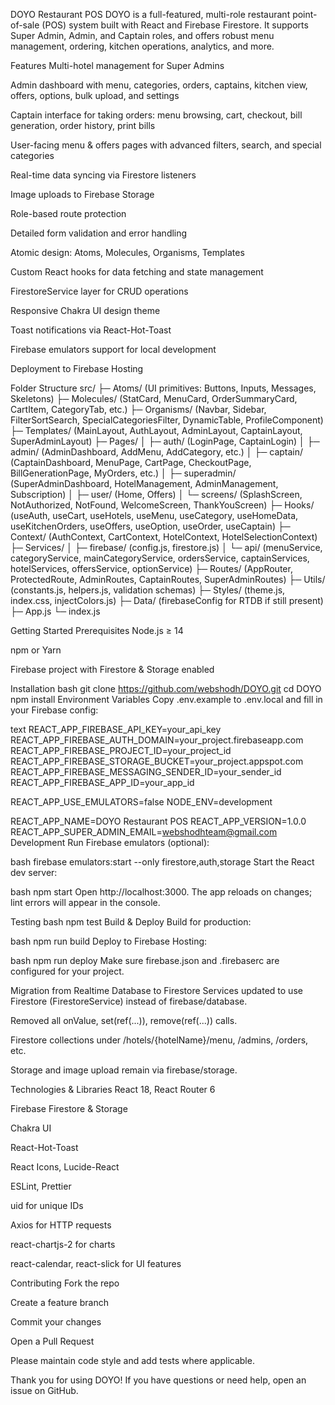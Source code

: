 DOYO Restaurant POS
DOYO is a full-featured, multi-role restaurant point-of-sale (POS) system built with React and Firebase Firestore. It supports Super Admin, Admin, and Captain roles, and offers robust menu management, ordering, kitchen operations, analytics, and more.

Features
Multi-hotel management for Super Admins

Admin dashboard with menu, categories, orders, captains, kitchen view, offers, options, bulk upload, and settings

Captain interface for taking orders: menu browsing, cart, checkout, bill generation, order history, print bills

User-facing menu & offers pages with advanced filters, search, and special categories

Real-time data syncing via Firestore listeners

Image uploads to Firebase Storage

Role-based route protection

Detailed form validation and error handling

Atomic design: Atoms, Molecules, Organisms, Templates

Custom React hooks for data fetching and state management

FirestoreService layer for CRUD operations

Responsive Chakra UI design theme

Toast notifications via React-Hot-Toast

Firebase emulators support for local development

Deployment to Firebase Hosting

Folder Structure
src/
├─ Atoms/ (UI primitives: Buttons, Inputs, Messages, Skeletons)
├─ Molecules/ (StatCard, MenuCard, OrderSummaryCard, CartItem, CategoryTab, etc.)
├─ Organisms/ (Navbar, Sidebar, FilterSortSearch, SpecialCategoriesFilter, DynamicTable, ProfileComponent)
├─ Templates/ (MainLayout, AuthLayout, AdminLayout, CaptainLayout, SuperAdminLayout)
├─ Pages/
│ ├─ auth/ (LoginPage, CaptainLogin)
│ ├─ admin/ (AdminDashboard, AddMenu, AddCategory, etc.)
│ ├─ captain/ (CaptainDashboard, MenuPage, CartPage, CheckoutPage, BillGenerationPage, MyOrders, etc.)
│ ├─ superadmin/ (SuperAdminDashboard, HotelManagement, AdminManagement, Subscription)
│ ├─ user/ (Home, Offers)
│ └─ screens/ (SplashScreen, NotAuthorized, NotFound, WelcomeScreen, ThankYouScreen)
├─ Hooks/ (useAuth, useCart, useHotels, useMenu, useCategory, useHomeData, useKitchenOrders, useOffers, useOption, useOrder, useCaptain)
├─ Context/ (AuthContext, CartContext, HotelContext, HotelSelectionContext)
├─ Services/
│ ├─ firebase/ (config.js, firestore.js)
│ └─ api/ (menuService, categoryService, mainCategoryService, ordersService, captainServices, hotelServices, offersService, optionService)
├─ Routes/ (AppRouter, ProtectedRoute, AdminRoutes, CaptainRoutes, SuperAdminRoutes)
├─ Utils/ (constants.js, helpers.js, validation schemas)
├─ Styles/ (theme.js, index.css, injectColors.js)
├─ Data/ (firebaseConfig for RTDB if still present)
├─ App.js
└─ index.js

Getting Started
Prerequisites
Node.js ≥ 14

npm or Yarn

Firebase project with Firestore & Storage enabled

Installation
bash
git clone https://github.com/webshodh/DOYO.git
cd DOYO
npm install
Environment Variables
Copy .env.example to .env.local and fill in your Firebase config:

text
REACT_APP_FIREBASE_API_KEY=your_api_key
REACT_APP_FIREBASE_AUTH_DOMAIN=your_project.firebaseapp.com
REACT_APP_FIREBASE_PROJECT_ID=your_project_id
REACT_APP_FIREBASE_STORAGE_BUCKET=your_project.appspot.com
REACT_APP_FIREBASE_MESSAGING_SENDER_ID=your_sender_id
REACT_APP_FIREBASE_APP_ID=your_app_id

REACT_APP_USE_EMULATORS=false
NODE_ENV=development

REACT_APP_NAME=DOYO Restaurant POS
REACT_APP_VERSION=1.0.0
REACT_APP_SUPER_ADMIN_EMAIL=webshodhteam@gmail.com
Development
Run Firebase emulators (optional):

bash
firebase emulators:start --only firestore,auth,storage
Start the React dev server:

bash
npm start
Open http://localhost:3000.
The app reloads on changes; lint errors will appear in the console.

Testing
bash
npm test
Build & Deploy
Build for production:

bash
npm run build
Deploy to Firebase Hosting:

bash
npm run deploy
Make sure firebase.json and .firebaserc are configured for your project.

Migration from Realtime Database to Firestore
Services updated to use Firestore (FirestoreService) instead of firebase/database.

Removed all onValue, set(ref(...)), remove(ref(...)) calls.

Firestore collections under /hotels/{hotelName}/menu, /admins, /orders, etc.

Storage and image upload remain via firebase/storage.

Technologies & Libraries
React 18, React Router 6

Firebase Firestore & Storage

Chakra UI

React-Hot-Toast

React Icons, Lucide-React

ESLint, Prettier

uid for unique IDs

Axios for HTTP requests

react-chartjs-2 for charts

react-calendar, react-slick for UI features

Contributing
Fork the repo

Create a feature branch

Commit your changes

Open a Pull Request

Please maintain code style and add tests where applicable.

Thank you for using DOYO! If you have questions or need help, open an issue on GitHub.
